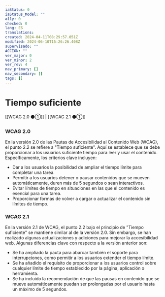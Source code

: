```yaml
---
iaStatus: 0
iaStatus_Model: ""
a11y: 0
checked: 0
lang: ES
translations: 
created: 2024-04-11T08:29:57.051Z
modified: 2024-06-10T15:26:26.408Z
supervisado: ""
ACCION: ""
ver_major: 0
ver_minor: 2
ver_rev: 4
nav_primary: []
nav_secondary: []
tags: []
---
```

# Tiempo suficiente

[[WCAG 2.0 ⚫①]] | [[WCAG 2.1 ⚫①]]

### WCAG 2.0
En la versión 2.0 de las Pautas de Accesibilidad al Contenido Web (WCAG), el punto 2.2 se refiere a "Tiempo suficiente". Aquí se establece que se debe proporcionar a los usuarios suficiente tiempo para leer y usar el contenido. Específicamente, los criterios clave incluyen:
- Dar a los usuarios la posibilidad de ampliar el tiempo límite para completar una tarea.
- Permitir a los usuarios detener o pausar contenidos que se mueven automáticamente, duren más de 5 segundos o sean interactivos.
- Evitar límites de tiempo en situaciones en las que el contenido es esencial para una tarea.
- Proporcionar formas de volver a cargar o actualizar el contenido sin límites de tiempo.

### WCAG 2.1
En la versión 2.1 de WCAG, el punto 2.2 bajo el principio de "Tiempo suficiente" se mantiene similar al de la versión 2.0. Sin embargo, se han realizado algunas actualizaciones y adiciones para mejorar la accesibilidad web. Algunas diferencias clave con respecto a la versión anterior son:
- Se ha ampliado la pauta para abarcar también el soporte para interrupciones, como permitir a los usuarios extender el tiempo límite.
- Se ha añadido el requisito de proporcionar a los usuarios control sobre cualquier límite de tiempo establecido por la página, aplicación o herramienta.
- Se ha incluido la recomendación de que las pausas en contenido que se mueve automáticamente puedan ser prolongadas por el usuario hasta un máximo de 5 segundos.
